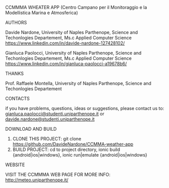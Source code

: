 CCMMMA WHEATER APP (Centro Campano per il Monitoraggio e la Modellistica Marina e Atmosferica)

AUTHORS

  Davide Nardone, University of Naples Parthenope, Science and Techonlogies Departement, Ms.c Applied Computer Science
  https://www.linkedin.com/in/davide-nardone-127428102/
  
  Gianluca Paolocci, University of Naples Parthenope, Science and Techonlogies Departement, Ms.c Applied Computer Science
  https://www.linkedin.com/in/gianluca-paolocci-a19678b6/
  
THANKS

  Prof. Raffaele Montella, University of Naples Parthenope, Science and Techonlogies Departement
  
CONTACTS

  if you have problems, questions, ideas or suggestions, please contact us to:
  gianluca.paolocci@studenti.uniparthenope.it or davide.nardone@studenti.uniparthenope.it

DOWNLOAD AND BUILD

  1. CLONE THIS PROJECT: git clone https://github.com/DavideNardone/CCMMA-weather-app
  2. BUILD PROJECT: cd to project directory, ionic build {android|ios|windows}, ionic run|emulate {android|ios|windows}

WEBSITE

  VISIT THE CCMMMA WEB PAGE FOR MORE INFO: http://meteo.uniparthenope.it/


